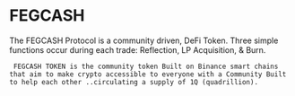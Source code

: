# FEGCASH
The FEGCASH Protocol is a community driven, DeFi Token. Three simple functions occur during each trade: Reflection, LP Acquisition, & Burn.


     FEGCASH TOKEN is the community token Built on Binance smart chains that aim to make crypto accessible to everyone with a Community Built to help each other ..circulating a supply of 1Q (quadrillion). 
